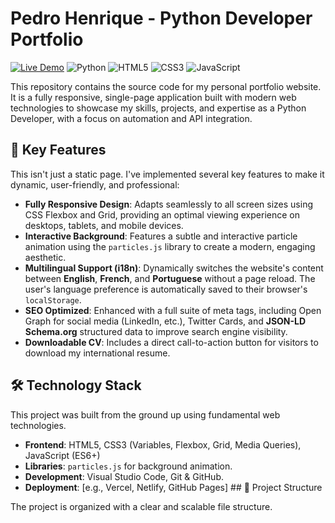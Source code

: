 # Pedro Henrique - Python Developer Portfolio

[![Live Demo](https://img.shields.io/badge/Live-Demo-brightgreen?style=for-the-badge&logo=vercel)](https://personal-portfolio-nu-eight-25.vercel.app/) ![Python](https://img.shields.io/badge/Python-3776AB?style=for-the-badge&logo=python&logoColor=white)
![HTML5](https://img.shields.io/badge/HTML5-E34F26?style=for-the-badge&logo=html5&logoColor=white)
![CSS3](https://img.shields.io/badge/CSS3-1572B6?style=for-the-badge&logo=css3&logoColor=white)
![JavaScript](https://img.shields.io/badge/JavaScript-F7DF1E?style=for-the-badge&logo=javascript&logoColor=black)

This repository contains the source code for my personal portfolio website. It is a fully responsive, single-page application built with modern web technologies to showcase my skills, projects, and expertise as a Python Developer, with a focus on automation and API integration.

## 🚀 Key Features

This isn't just a static page. I've implemented several key features to make it dynamic, user-friendly, and professional:

* **Fully Responsive Design**: Adapts seamlessly to all screen sizes using CSS Flexbox and Grid, providing an optimal viewing experience on desktops, tablets, and mobile devices.
* **Interactive Background**: Features a subtle and interactive particle animation using the `particles.js` library to create a modern, engaging aesthetic.
* **Multilingual Support (i18n)**: Dynamically switches the website's content between **English**, **French**, and **Portuguese** without a page reload. The user's language preference is automatically saved to their browser's `localStorage`.
* **SEO Optimized**: Enhanced with a full suite of meta tags, including Open Graph for social media (LinkedIn, etc.), Twitter Cards, and **JSON-LD Schema.org** structured data to improve search engine visibility.
* **Downloadable CV**: Includes a direct call-to-action button for visitors to download my international resume.

## 🛠️ Technology Stack

This project was built from the ground up using fundamental web technologies.

* **Frontend**: HTML5, CSS3 (Variables, Flexbox, Grid, Media Queries), JavaScript (ES6+)
* **Libraries**: `particles.js` for background animation.
* **Development**: Visual Studio Code, Git & GitHub.
* **Deployment**: [e.g., Vercel, Netlify, GitHub Pages] ## 📂 Project Structure

The project is organized with a clear and scalable file structure.
